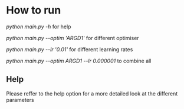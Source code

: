 How to run
=======

_python main.py -h_ for help

_python main.py --optim 'ARGD1'_ for different optimiser

_python main.py --lr '0.01'_ for different learning rates

_python main.py --optim ARGD1 --lr 0.000001_ to combine all

## Help
Please reffer to the help option for a more detailed look at the different parameters

